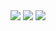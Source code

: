 
<div aling="center">

<img src="https://img.shields.io/github/repo-size/efettf/dotfiles?style=for-the-badge&labelColor=1e1e2e&color=b4befe"/>
<img src="https://img.shields.io/github/issues/efettf/dotfiles?style=for-the-badge&labelColor=1e1e2e&color=fab387"/>
<img src="https://img.shields.io/github/commit-activity/w/efettf/dotfiles?style=for-the-badge&label=COMMITS&labelColor=1e1e2e&color=a6e3a1"/>

</div>

